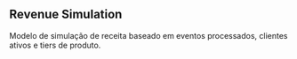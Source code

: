 ## Revenue Simulation

Modelo de simulação de receita baseado em eventos processados, clientes ativos e tiers de produto.